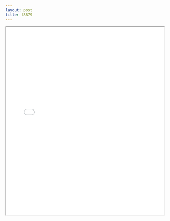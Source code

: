 ```yaml
---
layout: post
title: f8879
---
```


<div class="pdf-container">
<iframe src="/ea/assets/pdfs/forms/f8879.pdf" height="600" width="100%" allowFullScreen="true"></iframe>
</div>

